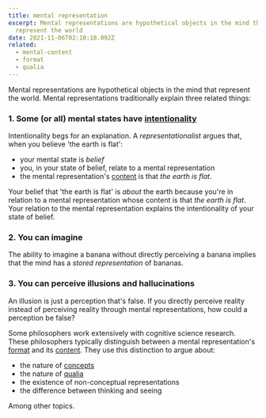 ```yaml
---
title: mental representation
excerpt: Mental representations are hypothetical objects in the mind that
  represent the world
date: 2021-11-06T02:10:18.092Z
related:
  - mental-content
  - format
  - qualia
---
```

Mental representations are hypothetical objects in the mind that represent the world. Mental representations traditionally explain three related things:

### 1. Some (or all) mental states have [intentionality](/posts/intentionality/)

Intentionality begs for an explanation. A *representationalist* argues that, when you believe 'the earth is flat':

* your mental state is *belief*
* you, in your state of belief, relate to a mental representation
* the mental representation's [content](/posts/mental-content/) is that *the earth is flat*.

Your belief that 'the earth is flat' is *about* the earth because you're in relation to a mental representation whose content is that *the earth is flat*. Your relation to the mental representation explains the intentionality of your state of belief.

### 2. You can imagine

The ability to imagine a banana without directly perceiving a banana implies that the mind has a *stored representation* of bananas.

### 3. You can perceive illusions and hallucinations

An illusion is just a perception that's false. If you directly perceive reality instead of perceiving reality through mental representations, how could a perception be false?

Some philosophers work extensively with cognitive science research. These philosophers typically distinguish between a mental representation's [format](/posts/format/) and its [content](/posts/mental-content/). They use this distinction to argue about:

* the nature of [concepts](/posts/concept/)
* the nature of [qualia](/posts/qualia/)
* the existence of non-conceptual representations
* the difference between thinking and seeing

Among other topics.
